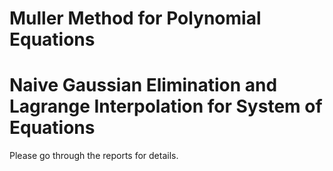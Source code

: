 # Muller Method for Polynomial Equations
# Naive Gaussian Elimination and Lagrange Interpolation for System of Equations
Please go through the reports for details.
